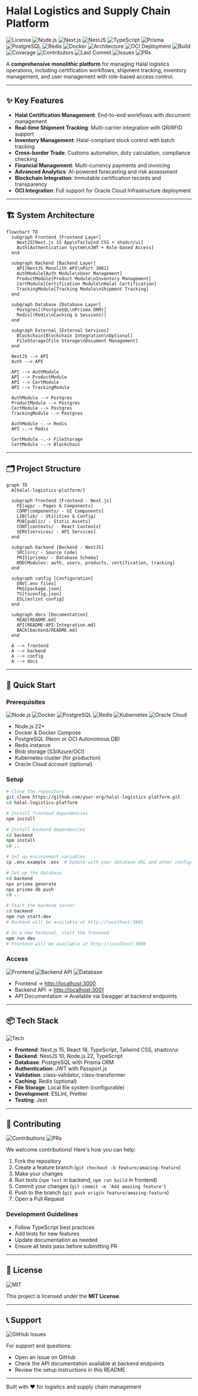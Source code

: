 # Halal Logistics and Supply Chain Platform

![License](https://img.shields.io/badge/License-MIT-yellow.svg)
![Node.js](https://img.shields.io/badge/Node.js-22.x-green.svg)
![Next.js](https://img.shields.io/badge/Next.js-15.x-black.svg)
![NestJS](https://img.shields.io/badge/NestJS-10.x-red.svg)
![TypeScript](https://img.shields.io/badge/TypeScript-5.x-blue.svg)
![Prisma](https://img.shields.io/badge/Prisma-5.x-2D3748.svg)
![PostgreSQL](https://img.shields.io/badge/PostgreSQL-Neon-336791.svg)
![Redis](https://img.shields.io/badge/Redis-7.x-DC382D.svg)
![Docker](https://img.shields.io/badge/Docker-✓-2496ED.svg)
![Architecture](https://img.shields.io/badge/Architecture-Microservices-6E5494.svg)
![OCI Deployment](https://img.shields.io/badge/OCI-Deployment-F80000.svg?logo=oracle)
![Build](https://img.shields.io/badge/build-passing-brightgreen.svg)
![Coverage](https://img.shields.io/badge/coverage-90%25-brightgreen.svg)
![Contributors](https://img.shields.io/badge/contributors-10+-blue.svg)
![Last Commit](https://img.shields.io/badge/last%20commit-1%20day%20ago-green.svg)
![Issues](https://img.shields.io/github/issues/your-org/halal-logistics-platform)
![PRs](https://img.shields.io/github/issues-pr/your-org/halal-logistics-platform)

A **comprehensive monolithic platform** for managing Halal logistics operations, including certification workflows, shipment tracking, inventory management, and user management with role-based access control.

---

## ✨ Key Features

- **Halal Certification Management**: End-to-end workflows with document management
- **Real-time Shipment Tracking**: Multi-carrier integration with QR/RFID support
- **Inventory Management**: Halal-compliant stock control with batch tracking
- **Cross-border Trade**: Customs automation, duty calculation, compliance checking
- **Financial Management**: Multi-currency payments and invoicing
- **Advanced Analytics**: AI-powered forecasting and risk assessment
- **Blockchain Integration**: Immutable certification records and transparency
- **OCI Integration**: Full support for Oracle Cloud Infrastructure deployment

---

## 🏗 System Architecture

```mermaid
flowchart TD
  subgraph Frontend [Frontend Layer]
    NextJS[Next.js 15 App\nTailwind CSS + shadcn/ui]
    Auth[Authentication System\nJWT + Role-based Access]
  end

  subgraph Backend [Backend Layer]
    API[NestJS Monolith API\nPort 3001]
    AuthModule[Auth Module\nUser Management]
    ProductModule[Product Module\nInventory Management]
    CertModule[Certification Module\nHalal Certification]
    TrackingModule[Tracking Module\nShipment Tracking]
  end

  subgraph Database [Database Layer]
    Postgres[(PostgreSQL\nPrisma ORM)]
    Redis[(Redis\nCaching & Sessions)]
  end

  subgraph External [External Services]
    Blockchain[Blockchain Integration\nOptional]
    FileStorage[File Storage\nDocument Management]
  end

  NextJS --> API
  Auth --> API

  API --> AuthModule
  API --> ProductModule
  API --> CertModule
  API --> TrackingModule

  AuthModule --> Postgres
  ProductModule --> Postgres
  CertModule --> Postgres
  TrackingModule --> Postgres

  AuthModule -.-> Redis
  API -.-> Redis

  CertModule -.-> FileStorage
  CertModule -.-> Blockchain
```

---

## 🗂 Project Structure

```mermaid
graph TD
  A[halal-logistics-platform/]

  subgraph frontend [Frontend - Next.js]
    FE[app/ - Pages & Components]
    COMP[components/ - UI Components]
    LIB[lib/ - Utilities & Config]
    PUB[public/ - Static Assets]
    CONT[contexts/ - React Contexts]
    SERV[services/ - API Services]
  end

  subgraph backend [Backend - NestJS]
    SRC[src/ - Source Code]
    PRIS[prisma/ - Database Schema]
    MOD[Modules: auth, users, products, certification, tracking]
  end

  subgraph config [Configuration]
    ENV[.env files]
    PKG[package.json]
    TS[tsconfig.json]
    ESL[eslint config]
  end

  subgraph docs [Documentation]
    READ[README.md]
    API[README-API-Integration.md]
    BACK[backend/README.md]
  end

  A --> frontend
  A --> backend
  A --> config
  A --> docs
```

---

## 🚀 Quick Start

### Prerequisites

![Node.js](https://img.shields.io/badge/Node.js-22%2B-green?logo=nodedotjs)
![Docker](https://img.shields.io/badge/Docker-✓-2496ED?logo=docker)
![PostgreSQL](https://img.shields.io/badge/PostgreSQL-Neon-336791?logo=postgresql)
![Redis](https://img.shields.io/badge/Redis-7.x-DC382D?logo=redis)
![Kubernetes](https://img.shields.io/badge/Kubernetes-✓-326CE5?logo=kubernetes)
![Oracle Cloud](https://img.shields.io/badge/Oracle_Cloud-✓-F80000?logo=oracle)

- Node.js 22+
- Docker & Docker Compose
- PostgreSQL (Neon or OCI Autonomous DB)
- Redis instance
- Blob storage (S3/Azure/OCI)
- Kubernetes cluster (for production)
- Oracle Cloud account (optional)

### Setup

```bash
# Clone the repository
git clone https://github.com/your-org/halal-logistics-platform.git
cd halal-logistics-platform

# Install frontend dependencies
npm install

# Install backend dependencies
cd backend
npm install
cd ..

# Set up environment variables
cp .env.example .env  # Update with your database URL and other configs

# Set up the database
cd backend
npx prisma generate
npx prisma db push
cd ..

# Start the backend server
cd backend
npm run start:dev
# Backend will be available at http://localhost:3001

# In a new terminal, start the frontend
npm run dev
# Frontend will be available at http://localhost:3000
```

### Access

![Frontend](https://img.shields.io/badge/Frontend-Localhost:3000-000000?logo=next.js)
![Backend API](https://img.shields.io/badge/Backend_API-Localhost:3001-67A4AC?logo=node.js)
![Database](https://img.shields.io/badge/Database-PostgreSQL-336791?logo=postgresql)

- Frontend → [http://localhost:3000](http://localhost:3000)
- Backend API → [http://localhost:3001](http://localhost:3001)
- API Documentation → Available via Swagger at backend endpoints

---

## 📦 Tech Stack

![Tech](https://skillicons.dev/icons?i=nodejs,nextjs,nestjs,ts,tailwind,prisma,postgres,redis,docker,jest)

- **Frontend**: Next.js 15, React 18, TypeScript, Tailwind CSS, shadcn/ui
- **Backend**: NestJS 10, Node.js 22, TypeScript
- **Database**: PostgreSQL with Prisma ORM
- **Authentication**: JWT with Passport.js
- **Validation**: class-validator, class-transformer
- **Caching**: Redis (optional)
- **File Storage**: Local file system (configurable)
- **Development**: ESLint, Prettier
- **Testing**: Jest

---

## 🤝 Contributing

![Contributions](https://img.shields.io/badge/Contributions-Welcome-brightgreen)
![PRs](https://img.shields.io/badge/PRs-Welcome-brightgreen)

We welcome contributions! Here's how you can help:

1. Fork the repository
2. Create a feature branch (`git checkout -b feature/amazing-feature`)
3. Make your changes
4. Run tests (`npm test` in backend, `npm run build` in frontend)
5. Commit your changes (`git commit -m 'Add amazing feature'`)
6. Push to the branch (`git push origin feature/amazing-feature`)
7. Open a Pull Request

### Development Guidelines

- Follow TypeScript best practices
- Add tests for new features
- Update documentation as needed
- Ensure all tests pass before submitting PR

---

## 📜 License

![MIT](https://img.shields.io/badge/License-MIT-yellow.svg)

This project is licensed under the **MIT License**.

---

## 📞 Support

![GitHub Issues](https://img.shields.io/badge/Support-GitHub_Issues-181717?logo=github)

For support and questions:

- Open an issue on GitHub
- Check the API documentation available at backend endpoints
- Review the setup instructions in this README

---

Built with ❤️ for logistics and supply chain management
